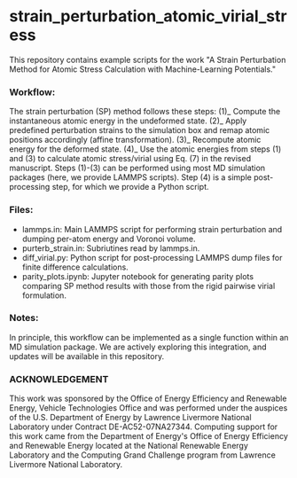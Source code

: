 # strain_perturbation_atomic_virial_stress
This repository contains example scripts for the work "A Strain Perturbation Method for Atomic Stress Calculation with Machine-Learning Potentials."

### Workflow:
The strain perturbation (SP) method follows these steps:
(1)_ Compute the instantaneous atomic energy in the undeformed state.
(2)_ Apply predefined perturbation strains to the simulation box and remap atomic positions accordingly (affine transformation).
(3)_ Recompute atomic energy for the deformed state.
(4)_ Use the atomic energies from steps (1) and (3) to calculate atomic stress/virial using Eq. (7) in the revised manuscript.
Steps (1)-(3) can be performed using most MD simulation packages (here, we provide LAMMPS scripts). Step (4) is a simple post-processing step, for which we provide a Python script.


### Files:
- lammps.in: Main LAMMPS script for performing strain perturbation and dumping per-atom energy and Voronoi volume.
- purterb_strain.in: Subriutines read by lammps.in.
- diff_virial.py: Python script for post-processing LAMMPS dump files for finite difference calculations.
- parity_plots.ipynb: Jupyter notebook for generating parity plots comparing SP method results with those from the rigid pairwise virial formulation.


### Notes:
In principle, this workflow can be implemented as a single function within an MD simulation package. We are actively exploring this integration, and updates will be available in this repository.



### ACKNOWLEDGEMENT
This work was sponsored by the Office of Energy Efficiency and Renewable Energy, Vehicle Technologies Office and was performed under the auspices of the U.S. Department of Energy by Lawrence Livermore National Laboratory under Contract DE-AC52-07NA27344. Computing support for this work came from the Department of Energy's Office of Energy Efficiency and Renewable Energy located at the National Renewable Energy Laboratory and the Computing Grand Challenge program from Lawrence Livermore National Laboratory.
